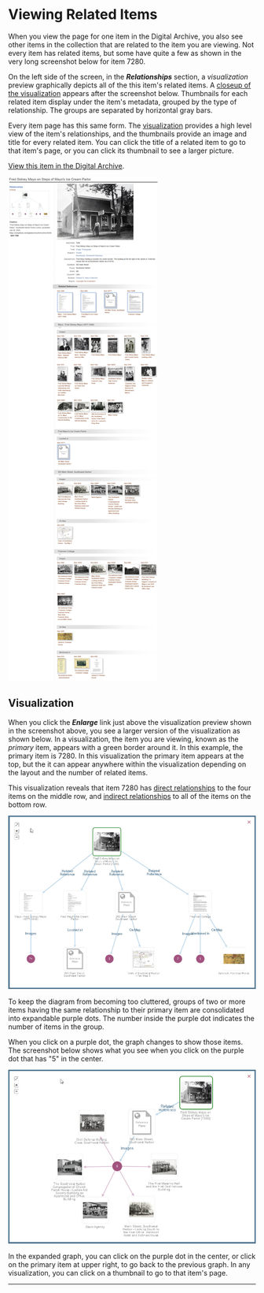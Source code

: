 # Viewing Related Items

When you view the page for one item in the Digital Archive, you also see other items in the
collection that are related to the item you are viewing. Not every item has related items,
but some have quite a few as shown in the very long screenshot below for item 7280.

On the left side of the screen, in the **_Relationships_** section, a *visualization* preview 
graphically depicts all of the this item's related items. A
[closeup of the visualization](/user/viewing-related-items/#visualization) appears after the screenshot below.
Thumbnails for each related item display under the item's metadata, grouped by the type of relationship.
The groups are separated by horizontal gray bars.

Every item page has this same form. The [visualization](/user/viewing-related-items/#visualization) provides a high level
view of the item's relationships, and the thumbnails provide an image and title for every related item.
You can click the title of a related item to go to that item's page, or you can click its thumbnail to see
a larger picture.

[View this item in the Digital Archive](https://swhplibrary.net/digitalarchive/items/show/6458).

![Viewing relationships](viewing-related-items-2.jpg)

## Visualization

When you click the **_Enlarge_** link just above the visualization preview shown in the screenshot above, you see a larger version of the visualization as shown below. In a visualization,
the item you are viewing, known as the *primary* item, appears with a green border around it.
In this example, the primary item is 7280. In this visualization the primary item appears at the top, but 
the it can appear anywhere within the visualization depending on the layout and the number of related items.

This visualization reveals that item 7280 has
[direct relationships](/relationships/kinds-of-relationships/#direct-relationships) to the four items on
the middle row, and [indirect relationships](/relationships/kinds-of-relationships/#indirect-relationships)
to all of the items on the bottom row.

![Relationships visualization](viewing-related-items-1.jpg)

To keep the diagram from becoming too cluttered, groups of two or more items having the same relationship
to their primary item are consolidated into expandable purple dots. The number inside the purple dot indicates the number of items in the group.

When you click on a purple dot, the graph
changes to show those items. The screenshot below shows what you see when you click on the purple dot
that has "5" in the center.
 
![Relationships visualization expanded](viewing-related-items-3.jpg)

In the expanded graph, you can click on the purple dot in the center, or click on the primary item
at upper right, to go back to the previous graph. In any visualization, you can
click on a thumbnail to go to that item's page.

---
